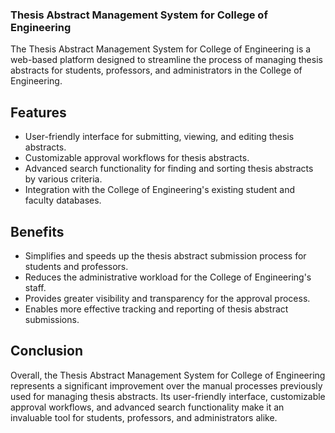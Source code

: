 ### Thesis Abstract Management System for College of Engineering
The Thesis Abstract Management System for College of Engineering is a web-based platform designed to streamline the process of managing thesis abstracts for students, professors, and administrators in the College of Engineering.

## Features
- User-friendly interface for submitting, viewing, and editing thesis abstracts.
- Customizable approval workflows for thesis abstracts.
- Advanced search functionality for finding and sorting thesis abstracts by various criteria.
- Integration with the College of Engineering's existing student and faculty databases.
## Benefits
- Simplifies and speeds up the thesis abstract submission process for students and professors.
- Reduces the administrative workload for the College of Engineering's staff.
- Provides greater visibility and transparency for the approval process.
- Enables more effective tracking and reporting of thesis abstract submissions.
## Conclusion
Overall, the Thesis Abstract Management System for College of Engineering represents a significant improvement over the manual processes previously used for managing thesis abstracts. Its user-friendly interface, customizable approval workflows, and advanced search functionality make it an invaluable tool for students, professors, and administrators alike.